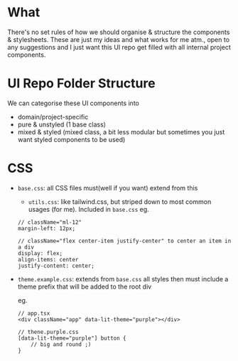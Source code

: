 # What

There's no set rules of how we should organise & structure the components & stylesheets. These are just my ideas and what works for me atm., open to any suggestions and I just want this UI repo get filled with all internal project components.

# UI Repo Folder Structure

We can categorise these UI components into

- domain/project-specific
- pure & unstyled (1 base class)
- mixed & styled (mixed class, a bit less modular but sometimes you just want styled components to be used)

# CSS

- `base.css`: all CSS files must(well if you want) extend from this
    - `utils.css`: like tailwind.css, but striped down to most common usages (for me). Included in `base.css` eg.

    ```
    // className="ml-12"
    margin-left: 12px;

    // className="flex center-item justify-center" to center an item in a div
    display: flex;
    align-items: center
    justify-content: center;

    ```

- `theme.example.css`: extends from `base.css`
    all styles then must include a theme prefix that will be added to the root div 

    eg. 

    ```
    // app.tsx
    <div className="app" data-lit-theme="purple"></div>

    // thene.purple.css
    [data-lit-theme="purple"] button {
        // big and round ;)
    }

    ```